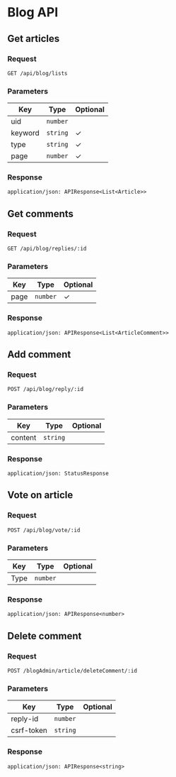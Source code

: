 # Blog API

## Get articles

### Request

```
GET /api/blog/lists
```

### Parameters

| Key | Type | Optional |
|-|-|-|
| uid | `number` | |
| keyword | `string` | ✓ |
| type | `string` | ✓ |
| page | `number` | ✓ |

### Response

```
application/json: APIResponse<List<Article>>
```

## Get comments

### Request

```
GET /api/blog/replies/:id
```

### Parameters

| Key | Type | Optional |
|-|-|-|
| page | `number` | ✓ |

### Response

```
application/json: APIResponse<List<ArticleComment>>
```

## Add comment

### Request

```
POST /api/blog/reply/:id
```

### Parameters

| Key | Type | Optional |
|-|-|-|
| content | `string` | |

### Response

```
application/json: StatusResponse
```

## Vote on article

### Request

```
POST /api/blog/vote/:id
```

### Parameters

| Key | Type | Optional |
|-|-|-|
| Type | `number` | |

### Response

```
application/json: APIResponse<number>
```

## Delete comment

### Request

```
POST /blogAdmin/article/deleteComment/:id
```

### Parameters

| Key | Type | Optional |
|-|-|-|
| reply-id | `number` | |
| csrf-token | `string` | |

### Response

```
application/json: APIResponse<string>
```

